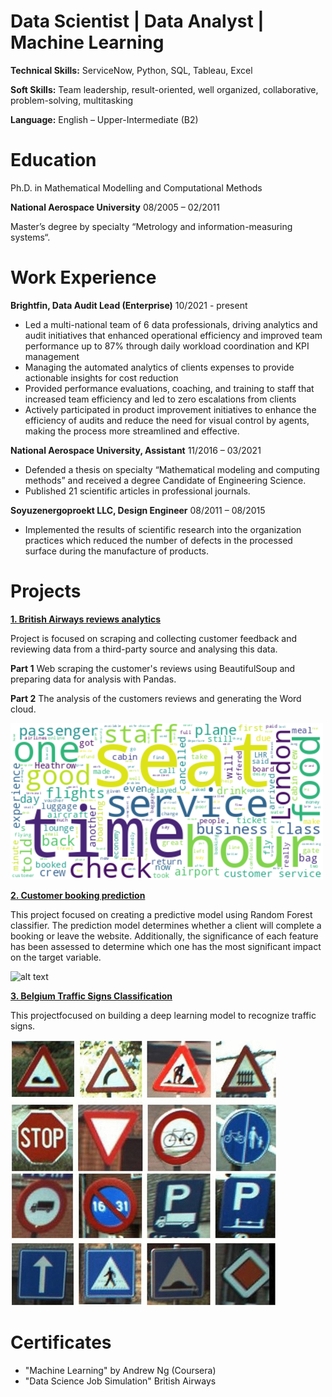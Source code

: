 # Data Scientist | Data Analyst | Machine Learning

**Technical Skills:** ServiceNow, Python, SQL, Tableau, Excel

**Soft Skills:** Team leadership, result-oriented, well organized, collaborative, problem-solving, multitasking

**Language:** English – Upper-Intermediate (B2)

# Education
Ph.D. in Mathematical Modelling and Computational Methods

**National Aerospace University** 08/2005 – 02/2011 

Master’s degree by specialty “Metrology and information-measuring systems“.

# Work Experience
**Brightfin, Data Audit Lead (Enterprise)**
10/2021 - present

- Led a multi-national team of 6 data professionals, driving analytics and audit initiatives that enhanced operational efficiency and improved team performance up to 87% through daily workload coordination and KPI management
-  Managing the automated analytics of clients expenses to provide actionable insights for cost reduction
-  Provided performance evaluations, coaching, and training to staff that increased team efficiency and led to zero escalations from clients
-  Actively participated in product improvement initiatives to enhance the efficiency of audits and reduce the need for visual control by agents, making the process more streamlined and effective.
  
**National Aerospace University, Assistant**
11/2016 – 03/2021

- Defended a thesis on specialty “Mathematical modeling and computing methods” and received a degree Candidate of Engineering Science.
- Published 21 scientific articles in professional journals.
 
**Soyuzenergoproekt LLC, Design Engineer**
08/2011 – 08/2015

- Implemented the results of scientific research into the organization practices which reduced the number of defects in the processed surface during the manufacture of products.

# Projects
**[1. British Airways reviews analytics](https://github.com/ElenaHrytsai/BA_reviews_analytics)**

Project is focused on scraping and collecting customer feedback and reviewing data from a third-party source and analysing this data.

**Part 1** Web scraping the customer's reviews using BeautifulSoup and preparing data for analysis with Pandas.

**Part 2** The analysis of the customers reviews and generating the Word cloud.

![alt text](https://github.com/ElenaHrytsai/CV/blob/main/assets/Wordcloud..png)


**[2. Customer booking prediction](https://github.com/ElenaHrytsai/Customer-booking-prediction)**

This project focused on creating a predictive model using Random Forest classifier.
The prediction model determines whether a client will complete a booking or leave the website.
Additionally, the significance of each feature has been assessed to determine which one has the most significant impact on the target variable.

![alt text](https://github.com/ElenaHrytsai/CV/blob/assets/decision%20tree..jpg)


**[3. Belgium Traffic Signs Classification](https://github.com/ElenaHrytsai/Belgian-Traffic-Dataset/blob/main/belgiumTSC.ipynb)**

This projectfocused on building a deep learning model to recognize traffic signs.

![alt text](https://github.com/ElenaHrytsai/CV/blob/main/assets/Some-example-images-from-the-BelgiumTS-for-Classification-dataset..png)


# Certificates
- "Machine Learning" by Andrew Ng (Coursera)
- "Data Science Job Simulation" British Airways
